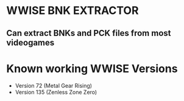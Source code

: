 # WWISE BNK EXTRACTOR
## Can extract BNKs and PCK files from most videogames 

# Known working WWISE Versions
- Version 72 (Metal Gear Rising)
- Version 135 (Zenless Zone Zero)
